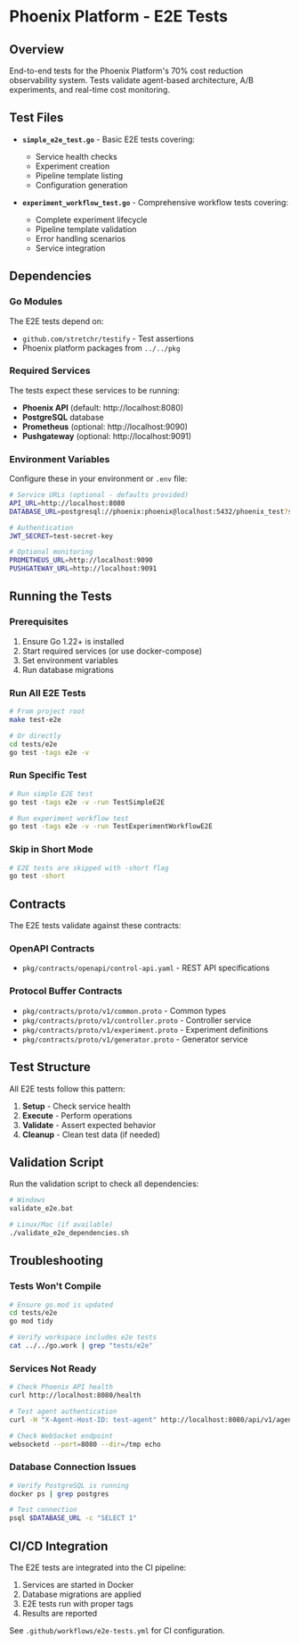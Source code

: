 # Phoenix Platform - E2E Tests

## Overview

End-to-end tests for the Phoenix Platform's 70% cost reduction observability system. Tests validate agent-based architecture, A/B experiments, and real-time cost monitoring.

## Test Files

- **`simple_e2e_test.go`** - Basic E2E tests covering:
  - Service health checks
  - Experiment creation
  - Pipeline template listing
  - Configuration generation

- **`experiment_workflow_test.go`** - Comprehensive workflow tests covering:
  - Complete experiment lifecycle
  - Pipeline template validation
  - Error handling scenarios
  - Service integration

## Dependencies

### Go Modules
The E2E tests depend on:
- `github.com/stretchr/testify` - Test assertions
- Phoenix platform packages from `../../pkg`

### Required Services
The tests expect these services to be running:
- **Phoenix API** (default: http://localhost:8080)
- **PostgreSQL** database
- **Prometheus** (optional: http://localhost:9090)
- **Pushgateway** (optional: http://localhost:9091)

### Environment Variables
Configure these in your environment or `.env` file:
```bash
# Service URLs (optional - defaults provided)
API_URL=http://localhost:8080
DATABASE_URL=postgresql://phoenix:phoenix@localhost:5432/phoenix_test?sslmode=disable

# Authentication
JWT_SECRET=test-secret-key

# Optional monitoring
PROMETHEUS_URL=http://localhost:9090
PUSHGATEWAY_URL=http://localhost:9091
```

## Running the Tests

### Prerequisites
1. Ensure Go 1.22+ is installed
2. Start required services (or use docker-compose)
3. Set environment variables
4. Run database migrations

### Run All E2E Tests
```bash
# From project root
make test-e2e

# Or directly
cd tests/e2e
go test -tags e2e -v
```

### Run Specific Test
```bash
# Run simple E2E test
go test -tags e2e -v -run TestSimpleE2E

# Run experiment workflow test
go test -tags e2e -v -run TestExperimentWorkflowE2E
```

### Skip in Short Mode
```bash
# E2E tests are skipped with -short flag
go test -short
```

## Contracts

The E2E tests validate against these contracts:

### OpenAPI Contracts
- `pkg/contracts/openapi/control-api.yaml` - REST API specifications

### Protocol Buffer Contracts
- `pkg/contracts/proto/v1/common.proto` - Common types
- `pkg/contracts/proto/v1/controller.proto` - Controller service
- `pkg/contracts/proto/v1/experiment.proto` - Experiment definitions
- `pkg/contracts/proto/v1/generator.proto` - Generator service

## Test Structure

All E2E tests follow this pattern:
1. **Setup** - Check service health
2. **Execute** - Perform operations
3. **Validate** - Assert expected behavior
4. **Cleanup** - Clean test data (if needed)

## Validation Script

Run the validation script to check all dependencies:
```bash
# Windows
validate_e2e.bat

# Linux/Mac (if available)
./validate_e2e_dependencies.sh
```

## Troubleshooting

### Tests Won't Compile
```bash
# Ensure go.mod is updated
cd tests/e2e
go mod tidy

# Verify workspace includes e2e tests
cat ../../go.work | grep "tests/e2e"
```

### Services Not Ready
```bash
# Check Phoenix API health
curl http://localhost:8080/health

# Test agent authentication
curl -H "X-Agent-Host-ID: test-agent" http://localhost:8080/api/v1/agent/tasks

# Check WebSocket endpoint
websocketd --port=8080 --dir=/tmp echo
```

### Database Connection Issues
```bash
# Verify PostgreSQL is running
docker ps | grep postgres

# Test connection
psql $DATABASE_URL -c "SELECT 1"
```

## CI/CD Integration

The E2E tests are integrated into the CI pipeline:
1. Services are started in Docker
2. Database migrations are applied
3. E2E tests run with proper tags
4. Results are reported

See `.github/workflows/e2e-tests.yml` for CI configuration.

